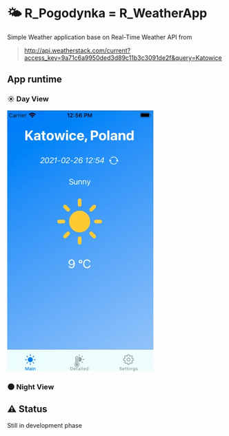 # :sun_behind_small_cloud: R_Pogodynka = R_WeatherApp

Simple Weather application base on Real-Time Weather API from 
> http://api.weatherstack.com/current?access_key=9a71c6a9950ded3d89c11b3c3091de2f&query=Katowice

## App runtime

### :sunny: Day View
![image info](./Misc/appOnRunning2.gif)

### :new_moon: Night View


## :warning: Status
Still in development phase
